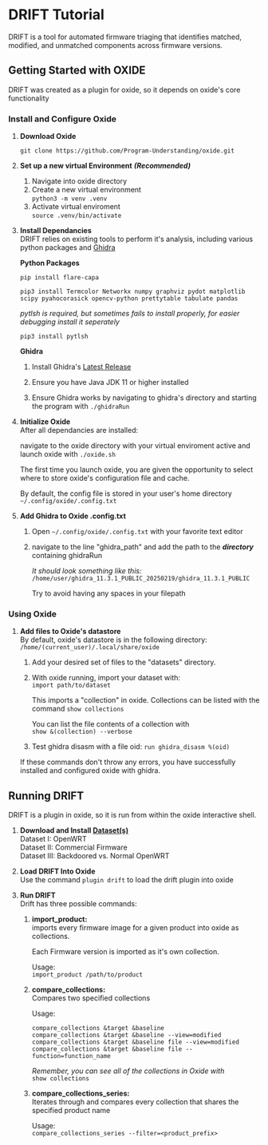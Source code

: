 
# DRIFT Tutorial

DRIFT is a tool for automated firmware triaging that identifies matched, modified, and unmatched components across firmware versions.

## Getting Started with OXIDE

DRIFT was created as a plugin for oxide, so it depends on oxide's core functionality

### Install and Configure Oxide

1. **Download Oxide**

    ```text
    git clone https://github.com/Program-Understanding/oxide.git
    ```

2. **Set up a new virtual Environment** ***(Recommended)***
    1. Navigate into oxide directory
    2. Create a new virtual environment  
    ```python3 -m venv .venv```
    3. Activate virtual enviroment  
    ```source .venv/bin/activate```

3. **Install Dependancies**  
    DRIFT relies on existing tools to perform it's analysis, including various python packages and [Ghidra](https://github.com/NationalSecurityAgency/ghidra)  

    **Python Packages**  

    ```shell
    pip install flare-capa
    ```  

    ```shell
    pip3 install Termcolor Networkx numpy graphviz pydot matplotlib scipy pyahocorasick opencv-python prettytable tabulate pandas
    ```  

    *pytlsh is required, but sometimes fails to install properly, for easier debugging install it seperately*

    ```shell
    pip3 install pytlsh
    ```

    **Ghidra**  
    1. Install Ghidra's [Latest Release](https://github.com/NationalSecurityAgency/ghidra/releases)

    2. Ensure you have Java JDK 11 or higher installed

    3. Ensure Ghidra works by navigating to ghidra's directory and starting the program with ```./ghidraRun```

4. **Initialize Oxide**  
    After all dependancies are installed:  

    navigate to the oxide directory with your virtual
    enviroment active and launch oxide with ```./oxide.sh```  

    The first time you launch oxide, you are given the opportunity to select where to store oxide's configuration file and cache.

    By default, the config file is stored in your user's home directory ```~/.config/oxide/.config.txt```

5. **Add Ghidra to Oxide .config.txt**
    1. Open ```~/.config/oxide/.config.txt``` with your favorite text editor  

    2. navigate to the line "ghidra_path" and add the path to the ***directory*** containing ghidraRun

        *It should look something like this:*
        ```/home/user/ghidra_11.3.1_PUBLIC_20250219/ghidra_11.3.1_PUBLIC```

        Try to avoid having any spaces in your filepath

### Using Oxide

1. **Add files to Oxide's datastore**  
    By default, oxide's datastore is in the following directory:  
    ```/home/(current_user)/.local/share/oxide```

    1. Add your desired set of files to the "datasets" directory.

    2. With oxide running, import your dataset with:  
    ```import path/to/dataset```  

        This imports a "collection" in oxide. Collections can be listed with the command ```show collections```

        You can list the file contents of a collection with  
        ```show &(collection) --verbose```

    3. Test ghidra disasm with a file oid:
    ```run ghidra_disasm %(oid)```

    If these commands don't throw any errors, you have successfully installed and configured oxide with ghidra.

## Running DRIFT

DRIFT is a plugin in oxide, so it is run from within the oxide interactive shell.

1. **Download and Install [Dataset(s)](https://github.com/Program-Understanding/Firmware-Dataset)**  
    Dataset I: OpenWRT  
    Dataset II: Commercial Firmware  
    Dataset III: Backdoored vs. Normal OpenWRT

2. **Load DRIFT Into Oxide**  
    Use the command ```plugin drift``` to load the drift plugin into oxide

3. **Run DRIFT**  
Drift has three possible commands:

    1. **import_product:**  
    imports every firmware image for a given product into oxide as collections.  

        Each Firmware version is imported as it's own collection.

        Usage:  
        ```import_product /path/to/product```

    2. **compare_collections:**  
    Compares two specified collections  

        Usage:  

        ```text
        compare_collections &target &baseline
        compare_collections &target &baseline --view=modified
        compare_collections &target &baseline file --view=modified
        compare_collections &target &baseline file --function=function_name
        ```

        *Remember, you can see all of the collections in Oxide with*  
        ```show collections```

    3. **compare_collections_series:**  
    Iterates through and compares every collection that shares the specified product name

        Usage:  
    ```compare_collections_series --filter=<product_prefix>```

